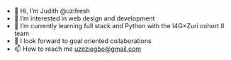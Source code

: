 - 👋 Hi, I’m Judith @uzifresh
- 👀 I’m interested in web design and development 
- 🌱 I’m currently learning full stack and Python with the I4G×Zuri cohort II team
- 💞️ I look forward to goal oriented collaborations
- 📫 How to reach me uzeziegbo@gmail.com

<!---
uzifresh/uzifresh is a ✨ special ✨ repository because its `README.md` (this file) appears on your GitHub profile.
You can click the Preview link to take a look at your changes.
--->

